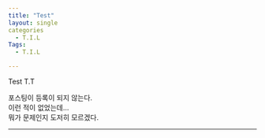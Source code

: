 ```yaml
---
title: "Test"
layout: single
categories
  - T.I.L
Tags:
  - T.I.L

---
```

Test T.T  

포스팅이 등록이 되지 않는다.  
이런 적이 없었는데...  
뭐가 문제인지 도저히 모르겠다.  


                   

  
***  